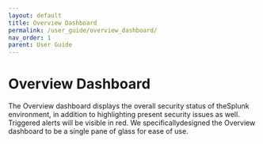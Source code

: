 ```yaml
---
layout: default
title: Overview Dashboard
permalink: /user_guide/overview_dashboard/
nav_order: 1
parent: User Guide
---
```


# Overview Dashboard
The​​ Overview dashboard displays the overall security status of​​ the​​ Splunk environment,​​ in addition to​​ highlighting​​ present​​ security issues as well.​​ Triggered alerts will be visible in red.​​ We​​ specifically​​ designed the Overview dashboard to be a single pane of glass for ease of use.​​

